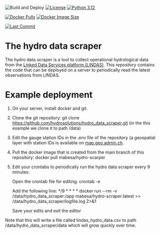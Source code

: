 ![Build and Deploy](https://github.com/hydrosolutions/hydro_data_scraper/actions/workflows/docker-build-push.yml/badge.svg) [![License](https://img.shields.io/github/license/hydrosolutions/hydro_data_scraper)](https://github.com/hydrosolutions/hydro_data_scraper/blob/main/LICENSE) [![Python 3.12](https://img.shields.io/badge/python-3.12-blue.svg)](https://www.python.org/downloads/release/python-312/)

<!-- DockerHub Status -->
[![Docker Pulls](https://img.shields.io/docker/pulls/mabesa/hydro-scraper)](https://hub.docker.com/r/mabesa/hydro-scraper) [![Docker Image Size](https://img.shields.io/docker/image-size/mabesa/hydro-scraper/latest)](https://hub.docker.com/r/mabesa/hydro-scraper)

<!-- Code Quality & Maintenance -->
[![Last Commit](https://img.shields.io/github/last-commit/hydrosolutions/hydro_data_scraper)](https://github.com/hydrosolutions/hydro_data_scraper/commits/main)

# The hydro data scraper
The hydro data scraper is a tool to collect operational hydrological data from the [Linked Data Services platform (LINDAS)](https://lindas.admin.ch/?lang=de). This repository contains the code that can be deployed on a server to periodically read the latest observations from LINDAS. 

# Example deployment
1. On your server, install docker and git.
2. Clone the git repository: git clone https://github.com/hydrosolutions/hydro_data_scraper.git (in the this example we clone it to path /data)
3. Edit the gauge station IDs in the .env file of the repository (a geospatial layer with station IDs is available on [map.geo.admin.ch](https://map.geo.admin.ch/#/map?lang=en&center=2660025,1189925&z=1&bgLayer=ch.swisstopo.pixelkarte-grau&topic=gewiss&layers=ch.bafu.hydrologie-hydromessstationen).
4. Pull the docker image that is created from the main branch of this repository: docker pull mabesa/hydro-scarper
5. Edit your crontabs to periodically run the hydro data scraper every 9 minutes:
   
    Open the crontab file for editing: crontab -e
   
    Add the following line: */9 * * * * docker run --rm -v /data/hydro_data_scraper:/app mabesa/hydro-scraper:latest >> /data/hydro_data_scraper/logfile.log 2>&1
   
    Save your edits and exit the editor  
  
Note that this will write a file called lindas_hydro_data.csv to path /data/hydro_data_scraper/data which will grow quickly over time.  
